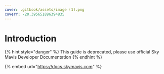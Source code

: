 ```yaml
---
cover: .gitbook/assets/image (1).png
coverY: -20.395651896394835
---
```


# Introduction

{% hint style="danger" %}
This guide is deprecated, please use official Sky Mavis Developer Documentation
{% endhint %}

{% embed url="https://docs.skymavis.com" %}

